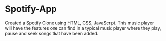 # Spotify-App 
Created a Spotify Clone using HTML, CSS, JavaScript. This
music player will have the features one
can find in a typical music player where
they play, pause and seek songs that
have been added.

